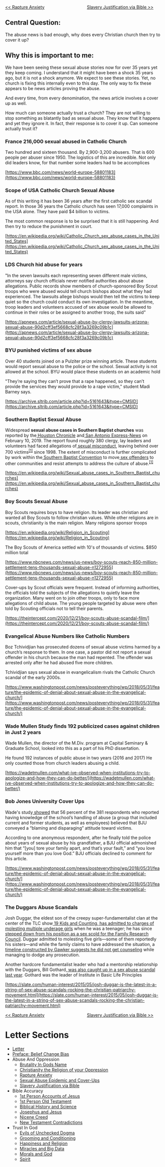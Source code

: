 [<< Rapture Anxiety](https://letter-to-christian-scholars.github.io/Letter-to-Christian-Scholars/Rapture-Anxiety.html)
&nbsp;&nbsp;&nbsp;&nbsp;&nbsp;&nbsp;&nbsp;&nbsp;&nbsp;&nbsp;&nbsp;&nbsp;&nbsp;&nbsp;&nbsp;&nbsp;&nbsp;&nbsp;&nbsp;&nbsp;&nbsp;&nbsp;&nbsp;&nbsp;&nbsp;&nbsp;&nbsp;&nbsp;&nbsp;&nbsp;&nbsp;&nbsp;&nbsp; 
[Slavery Justification via Bible >>](https://letter-to-christian-scholars.github.io/Letter-to-Christian-Scholars/Slavery-Justification-Via-Bible.html)


## **Central Question:**

The abuse news is bad enough, why does every Christian church then try to cover it up?


## **Why this is important to me:**

We have been seeing these sexual abuse stories now for over 35 years yet they keep coming. I understand that it might have been a shock 35 years ago, but it is not a shock anymore.  We expect to see these stories. Yet, no church is fixing this internally even to this day. The only way to fix these appears to be news articles proving the abuse.

And every time, from every denomination, the news article involves a cover up as well.

How much can someone actually trust a church? They are not willing to stop something as blatantly bad as sexual abuse. They know that it happens and yet they ignore it. In fact, their response is to cover it up.  Can someone actually trust it?


### **France 216,000 sexual abused in Catholic Church**

Two hundred and sixteen thousand. By 2,900-3,200 abusers. That is 600 people per abuser since 1950. The logistics of this are incredible. Not only did leaders know, for that number some leaders had to be accomplices

[https://www.bbc.com/news/world-europe-58801183](https://www.bbc.com/news/world-europe-58801183)


### **Scope of USA Catholic Church Sexual Abuse**

As of this writing it has been 36 years after the first catholic sex scandal report. In those 36 years the Catholic church has seen 17,000 complaints in the USA alone. They have paid $4 billion to victims. 

The most common response is to be surprised that it is still happening. And then try to reduce the punishment in court.

[https://en.wikipedia.org/wiki/Catholic_Church_sex_abuse_cases_in_the_United_States](https://en.wikipedia.org/wiki/Catholic_Church_sex_abuse_cases_in_the_United_States)


### **LDS Church hid abuse for years**

"In the seven lawsuits each representing seven different male victims, attorneys say church officials never notified authorities about abuse allegations. Public records show members of church-sponsored Boy Scout troops who were abused would tell church bishops about what they had experienced. The lawsuits allege bishops would then tell the victims to keep quiet so the church could conduct its own investigation. In the meantime, troop leaders and volunteers accused of sex abuse would be allowed to continue in their roles or be assigned to another troop, the suits said"

[https://apnews.com/article/sexual-abuse-by-clergy-lawsuits-arizona-sexual-abuse-90d2cff3ef5668cfc28f3a3269c09b1c](https://apnews.com/article/sexual-abuse-by-clergy-lawsuits-arizona-sexual-abuse-90d2cff3ef5668cfc28f3a3269c09b1c)


### **BYU punished victims of sex abuse**

Over 40 students joined on a Pulziter prize winning article. These students would report sexual abuse to the police or the school. Sexual activity is not allowed at the school. BYU would place these students on an academic hold

"They’re saying they can’t prove that a rape happened, so they can’t provide the services they would provide to a rape victim," student Madi Barney says.

[https://archive.sltrib.com/article.php?id=5161643&itype=CMSID](https://archive.sltrib.com/article.php?id=5161643&itype=CMSID)


### **Southern Baptist Sexual Abuse**

Widespread **sexual abuse cases in Southern Baptist churches** was reported by the[ Houston Chronicle](https://en.wikipedia.org/wiki/Houston_Chronicle) and[ San Antonio Express-News](https://en.wikipedia.org/wiki/San_Antonio_Express-News) on February 10, 2019. The report found roughly 380 clergy, lay leaders and volunteers had faced allegations of[ sexual misconduct](https://en.wikipedia.org/wiki/Sexual_misconduct), leaving behind over 700 victims<sup><a href="https://en.wikipedia.org/wiki/Sexual_abuse_cases_in_Southern_Baptist_churches#cite_note-Chron1-1">[1]</a></sup> since 1998. The extent of misconduct is further complicated by work within the[ Southern Baptist Convention](https://en.wikipedia.org/wiki/Southern_Baptist_Convention) to move[ sex offenders](https://en.wikipedia.org/wiki/Sex_offender) to other communities and resist attempts to address the culture of abuse.<sup><a href="https://en.wikipedia.org/wiki/Sexual_abuse_cases_in_Southern_Baptist_churches#cite_note-Chron1-1">[1]</a></sup>

[https://en.wikipedia.org/wiki/Sexual_abuse_cases_in_Southern_Baptist_churches](https://en.wikipedia.org/wiki/Sexual_abuse_cases_in_Southern_Baptist_churches)


### **Boy Scouts Sexual Abuse**

Boy Scouts requires boys to have religion. Its leader was christian and wanted all Boy Scouts to follow christian values. While other religions are in scouts, christianity is the main religion. Many religions sponsor troops

[https://en.wikipedia.org/wiki/Religion_in_Scouting](https://en.wikipedia.org/wiki/Religion_in_Scouting)

The Boy Scouts of America settled with 10's of thousands of victims. $850 million total

[https://www.nbcnews.com/news/us-news/boy-scouts-reach-850-million-settlement-tens-thousands-sexual-abuse-n1272955](https://www.nbcnews.com/news/us-news/boy-scouts-reach-850-million-settlement-tens-thousands-sexual-abuse-n1272955)

Cover-ups by Scout officials were frequent. Instead of informing authorities, the officials told the subjects of the allegations to quietly leave the organization. Many went on to join other troops, only to face more allegations of child abuse. The young people targeted by abuse were often told by Scouting officials not to tell their parents.

[https://theintercept.com/2020/12/21/boy-scouts-abuse-scandal-film/](https://theintercept.com/2020/12/21/boy-scouts-abuse-scandal-film/)


### **Evangelical Abuse Numbers like Catholic Numbers**

Boz Tchividjian has prosecuted dozens of sexual abuse victims harmed by a church’s response to them. In one case, a pastor did not report a sexual offender in his church because the man had repented. The offender was arrested only after he had abused five more children.

Tchividjian says sexual abuse in evangelicalism rivals the Catholic Church scandal of the early 2000s.

[https://www.washingtonpost.com/news/posteverything/wp/2018/05/31/feature/the-epidemic-of-denial-about-sexual-abuse-in-the-evangelical-church/](https://www.washingtonpost.com/news/posteverything/wp/2018/05/31/feature/the-epidemic-of-denial-about-sexual-abuse-in-the-evangelical-church/)


### **Wade Mullen Study finds 192 publicized cases against children in Just 2 years**

Wade Mullen, the director of the M.Div. program at Capital Seminary & Graduate School, looked into this as a part of his PhD dissertation.

He found 192 instances of public abuse in two years (2016 and 2017) He only counted those from church leaders abusing a child.

[https://wadetmullen.com/what-ive-observed-when-institutions-try-to-apologize-and-how-they-can-do-better/](https://wadetmullen.com/what-ive-observed-when-institutions-try-to-apologize-and-how-they-can-do-better/)


### **Bob Jones University Cover Ups**

Wade's  study[ showed](https://www.nytimes.com/2014/12/12/us/bob-jones-university-sex-assault-victim-study.html?_r=1) that 56 percent of the 381 respondents who reported having knowledge of the school’s handling of abuse (a group that included current and former students, as well as employees) believed that BJU conveyed a “blaming and disparaging” attitude toward victims.

According to one anonymous respondent, after he finally told the police about years of sexual abuse by his grandfather, a BJU official admonished him that “[you] tore your family apart, and that’s your fault,” and “you love yourself more than you love God.” BJU officials declined to comment for this article.

[https://www.washingtonpost.com/news/posteverything/wp/2018/05/31/feature/the-epidemic-of-denial-about-sexual-abuse-in-the-evangelical-church/](https://www.washingtonpost.com/news/posteverything/wp/2018/05/31/feature/the-epidemic-of-denial-about-sexual-abuse-in-the-evangelical-church/)


### **The Duggars Abuse Scandals**

Josh Duggar, the eldest son of the creepy super-fundamentalist clan at the center of the TLC show[ 19 Kids and Counting](http://www.amazon.com/dp/B00TSPVC2I/?tag=slatmaga-20),[ has admitted to charges of molesting multiple underage girls](http://www.slate.com/blogs/the_slatest/2015/05/21/son_in_19_kids_and_counting_show_josh_duggar_apologizes_molestation_accusations.html) when he was a teenager; he has since [stepped down from his position as a sex scold for the Family Research Council](http://www.washingtonpost.com/news/acts-of-faith/wp/2015/05/21/josh-duggar-apologizes-resigns-from-family-research-council-amid-molestation-allegations/). Duggar admitted to molesting five girls—some of them reportedly his sisters—and while the family claims to have addressed the situation, a[ timeline constructed by Gawker suggests he did not get counseling](http://defamer.gawker.com/josh-duggar-accused-of-molesting-several-sisters-as-a-t-1706096839) while managing to dodge any prosecution. 

Another hardcore fundamentalist leader who had a mentorship relationship with the Duggars, Bill Gothard,[ was also caught up in a sex abuse scandal last year](http://www.thewire.com/national/2014/03/another-major-biblical-patriarchy-organization-crisis-because-sex-scandal-tk/358931/). Gothard was the leader of Institute in Basic Life Principles

[https://slate.com/human-interest/2015/05/josh-duggar-is-the-latest-in-a-string-of-sex-abuse-scandals-rocking-the-christian-patriarchy-movement.html](https://slate.com/human-interest/2015/05/josh-duggar-is-the-latest-in-a-string-of-sex-abuse-scandals-rocking-the-christian-patriarchy-movement.html)


[<< Rapture Anxiety](https://letter-to-christian-scholars.github.io/Letter-to-Christian-Scholars/Rapture-Anxiety.html)
&nbsp;&nbsp;&nbsp;&nbsp;&nbsp;&nbsp;&nbsp;&nbsp;&nbsp;&nbsp;&nbsp;&nbsp;&nbsp;&nbsp;&nbsp;&nbsp;&nbsp;&nbsp;&nbsp;&nbsp;&nbsp;&nbsp;&nbsp;&nbsp;&nbsp;&nbsp;&nbsp;&nbsp;&nbsp;&nbsp;&nbsp;&nbsp;&nbsp; 
[Slavery Justification via Bible >>](https://letter-to-christian-scholars.github.io/Letter-to-Christian-Scholars/Slavery-Justification-Via-Bible.html)


# Letter Sections
- [Letter](https://letter-to-christian-scholars.github.io/Letter-to-Christian-Scholars/index.html)
- [Preface: Belief Change Bias](https://letter-to-christian-scholars.github.io/Letter-to-Christian-Scholars/preface.html)
- Abuse And Oppression
  * [Brutality In Gods Name](https://letter-to-christian-scholars.github.io/Letter-to-Christian-Scholars/Brutality-In-Gods-Name.html)
  * [Christianity the Religion of your Oppression](https://letter-to-christian-scholars.github.io/Letter-to-Christian-Scholars/Christianity-The-Religion-Of-Your-Oppression.html)
  * [Rapture Anxiety](https://letter-to-christian-scholars.github.io/Letter-to-Christian-Scholars/Rapture-Anxiety.html)
  * [Sexual Abuse Epidemic and Cover-Ups](https://letter-to-christian-scholars.github.io/Letter-to-Christian-Scholars/Sexual-Abuse-Epidemic-And-Cover-Ups.html)
  * [Slavery Justification via Bible](https://letter-to-christian-scholars.github.io/Letter-to-Christian-Scholars/Slavery-Justification-Via-Bible.html)
- Bible Accuracy
  * [1st Person Accounts of Jesus](https://letter-to-christian-scholars.github.io/Letter-to-Christian-Scholars/1st-Person-Accounts-Of-Jesus.html)
  * [1st Person Old Testament](https://letter-to-christian-scholars.github.io/Letter-to-Christian-Scholars/1st-Person-Old-Testament.html)
  * [Biblical History and Science](https://letter-to-christian-scholars.github.io/Letter-to-Christian-Scholars/Biblical-History-And-Science.html)
  * [Josephus and Jesus](https://letter-to-christian-scholars.github.io/Letter-to-Christian-Scholars/Josephus-And-Jesus.html)
  * [Nicene Creed](https://letter-to-christian-scholars.github.io/Letter-to-Christian-Scholars/Nicene-Creed.html)
  * [New Testament Contradictions](https://letter-to-christian-scholars.github.io/Letter-to-Christian-Scholars/New-Testament-Contradictions.html)
- Trust In God
  * [Evils of Unchecked Dogma](https://letter-to-christian-scholars.github.io/Letter-to-Christian-Scholars/Evils-Of-Unchecked-Dogma.html)
  * [Grooming and Conditioning](https://letter-to-christian-scholars.github.io/Letter-to-Christian-Scholars/Grooming-And-Conditioning-In-Christianity.html)
  * [Happiness and Religion](https://letter-to-christian-scholars.github.io/Letter-to-Christian-Scholars/Happiness-And-Religion.html)
  * [Miracles and Big Data](https://letter-to-christian-scholars.github.io/Letter-to-Christian-Scholars/Miracles-And-Big-Data.html)
  * [Morals and God](https://letter-to-christian-scholars.github.io/Letter-to-Christian-Scholars/Morals-And-God.html)
  * [Spirit](https://letter-to-christian-scholars.github.io/Letter-to-Christian-Scholars/Spirit.html)
